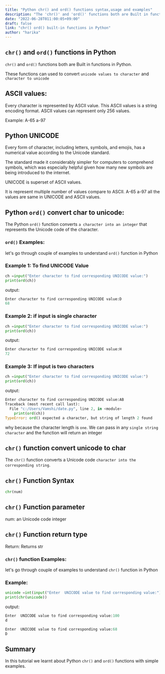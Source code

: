 ```yaml
---
title: "Python chr() and ord() functions syntax,usage and examples"
description: "The 'chr()' and 'ord()' functions both are Built in functions in Python"
date: "2022-06-28T011:00:05+09:00"
draft: false
link: "chr() ord() built-in functions in Python"
author: "harika"
---
```


## `chr()` and `ord()` functions in Python

`chr()` and `ord()` functions both are Built in functions in Python.

These functions can used to convert `unicode values to character` and `character to unicode`  

## ASCII values:

Every character is represented by ASCII value.
This ASCII values is a string encoding format.
ASCII values can represent only 256 values.

Example:
A-65
a-97

## Python UNICODE

Every form of character, including letters, symbols, and emojis, has a numerical value according to the Unicode standard.

The standard made it considerably simpler for computers to comprehend symbols, which was especially helpful given how many new symbols are being introduced to the internet. 

UNICODE is superset of ASCII values.

It is represent multiple number of values compare to ASCII.
A-65
a-97
all the values are same in UNICODE and ASCII values.



## Python `ord()` convert char to unicode:

The Python `ord()` function converts `a character into an integer` that represents the Unicode code of the character. 


### `ord()` Examples:

let's go through couple of examples to understand `ord()` function in Python

### Example 1: To find UNICODE Value

```Python
ch =input("Enter character to find corresponding UNICODE value:")
print(ord(ch))
```
output:

```Python
Enter character to find corresponding UNICODE value:D
68
```

### Example 2: if input is single character

```Python
ch =input("Enter character to find corresponding UNICODE value:")
print(ord(ch))
```
output:

```Python
Enter character to find corresponding UNICODE value:H
72
```

### Example 3: If input is two characters 

```Python
ch =input("Enter character to find corresponding UNICODE value:")
print(ord(ch))
```
output:

```Python
Enter character to find corresponding UNICODE value:AB
Traceback (most recent call last):
  File "c:/Users/Vamshi/date.py", line 2, in <module>
    print(ord(ch))
TypeError: ord() expected a character, but string of length 2 found
```
why because the character length is `one`.
We can pass in any `single string character` and the function will return an integer

## `chr()` function convert unicode to char

The `chr()` function converts a Unicode code `character into the corresponding string`.

## `chr()` Function Syntax

```Python
chr(num)
```
## `chr()` Function parameter
num: an Unicode code integer

## `chr()` Function return type
Return: Returns str

### `chr()` function Examples:

let's go through couple of examples to understand `chr()` function in Python

### Example:

```Python
unicode =int(input("Enter  UNICODE value to find corresponding value:"))
print(chr(unicode))
```
output:

```Python
Enter  UNICODE value to find corresponding value:100
d

Enter  UNICODE value to find corresponding value:68
D
```

## Summary
In this tutorial we learnt about Python `chr()` and `ord()` functions with simple examples.





